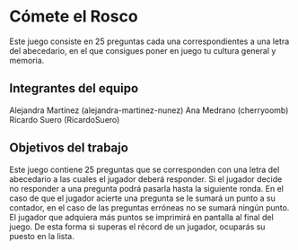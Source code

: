 # Cómete el Rosco

Este juego consiste en 25 preguntas cada una correspondientes a una letra del abecedario, en el que consigues poner en juego tu cultura general y memoria.

## Integrantes del equipo

Alejandra Martínez (alejandra-martinez-nunez)
Ana Medrano (cherryoomb)
Ricardo Suero (RicardoSuero)

## Objetivos del trabajo

Este juego contiene 25 preguntas que se corresponden con una letra del abecedario a las cuales el jugador deberá responder. Si el jugador decide no responder a una pregunta podrá pasarla hasta la siguiente ronda. En el caso de que el jugador acierte una pregunta se le sumará un punto a su contador, en el caso de las preguntas erróneas no se sumará ningún punto. El jugador que adquiera más puntos se imprimirá en pantalla al final del juego. De esta forma si superas el récord de un jugador, ocuparás su puesto en la lista.

